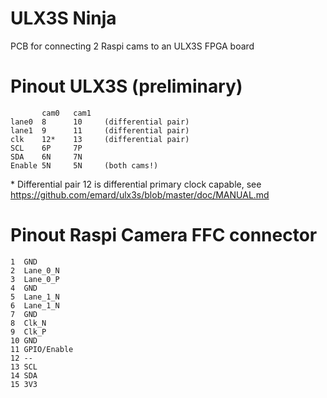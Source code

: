 # ULX3S Ninja

PCB for connecting 2 Raspi cams to an ULX3S FPGA board

# Pinout ULX3S (preliminary)

```
       cam0   cam1
lane0  8      10     (differential pair)
lane1  9      11     (differential pair)
clk    12*    13     (differential pair)
SCL    6P     7P
SDA    6N     7N
Enable 5N     5N     (both cams!)
```

\* Differential pair 12 is differential primary clock capable, see https://github.com/emard/ulx3s/blob/master/doc/MANUAL.md

# Pinout Raspi Camera FFC connector

```
1  GND
2  Lane_0_N
3  Lane_0_P
4  GND
5  Lane_1_N
6  Lane_1_N
7  GND
8  Clk_N
9  Clk_P
10 GND
11 GPIO/Enable
12 --
13 SCL
14 SDA
15 3V3
```